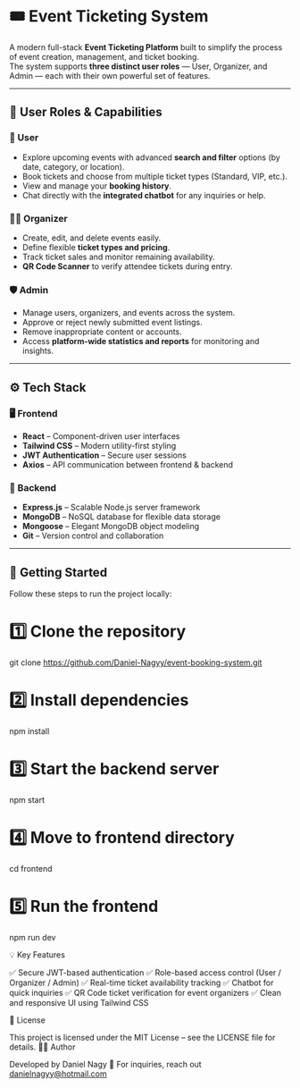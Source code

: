 # 🎟️ Event Ticketing System

A modern full-stack **Event Ticketing Platform** built to simplify the process of event creation, management, and ticket booking.  
The system supports **three distinct user roles** — User, Organizer, and Admin — each with their own powerful set of features.

---

## 👥 User Roles & Capabilities

### 👤 User
- Explore upcoming events with advanced **search and filter** options (by date, category, or location).  
- Book tickets and choose from multiple ticket types (Standard, VIP, etc.).  
- View and manage your **booking history**.  
- Chat directly with the **integrated chatbot** for any inquiries or help.

### 🧑‍💼 Organizer
- Create, edit, and delete events easily.  
- Define flexible **ticket types and pricing**.  
- Track ticket sales and monitor remaining availability.  
- **QR Code Scanner** to verify attendee tickets during entry.

### 🛡️ Admin
- Manage users, organizers, and events across the system.  
- Approve or reject newly submitted event listings.  
- Remove inappropriate content or accounts.  
- Access **platform-wide statistics and reports** for monitoring and insights.

---

## ⚙️ Tech Stack

### 🖥️ Frontend
- **React** – Component-driven user interfaces  
- **Tailwind CSS** – Modern utility-first styling  
- **JWT Authentication** – Secure user sessions  
- **Axios** – API communication between frontend & backend  

### 💾 Backend
- **Express.js** – Scalable Node.js server framework  
- **MongoDB** – NoSQL database for flexible data storage  
- **Mongoose** – Elegant MongoDB object modeling  
- **Git** – Version control and collaboration  

---

## 🚀 Getting Started

Follow these steps to run the project locally:


# 1️⃣ Clone the repository
git clone https://github.com/Daniel-Nagyy/event-booking-system.git

# 2️⃣ Install dependencies
npm install

# 3️⃣ Start the backend server
npm start

# 4️⃣ Move to frontend directory
cd frontend

# 5️⃣ Run the frontend
npm run dev

💡 Key Features

✅ Secure JWT-based authentication
✅ Role-based access control (User / Organizer / Admin)
✅ Real-time ticket availability tracking
✅ Chatbot for quick inquiries
✅ QR Code ticket verification for event organizers
✅ Clean and responsive UI using Tailwind CSS

📄 License

This project is licensed under the MIT License – see the LICENSE
 file for details.
👨‍💻 Author

Developed by Daniel Nagy
📧 For inquiries, reach out danielnagyy@hotmail.com

